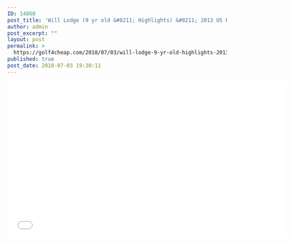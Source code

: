 ```yaml
---
ID: 14860
post_title: 'Will Lodge (9 yr old &#8211; Highlights) &#8211; 2013 US Kids Golf World Championship'
author: admin
post_excerpt: ""
layout: post
permalink: >
  https://golf4cheap.com/2018/07/03/will-lodge-9-yr-old-highlights-2013-us-kids-golf-world-championship/
published: true
post_date: 2018-07-03 19:30:11
---
```

<iframe width="640" height="360" src="//www.youtube.com/embed/hVwlCzKOd9g" frameborder="0" allow="autoplay; encrypted-media" allowfullscreen></iframe>